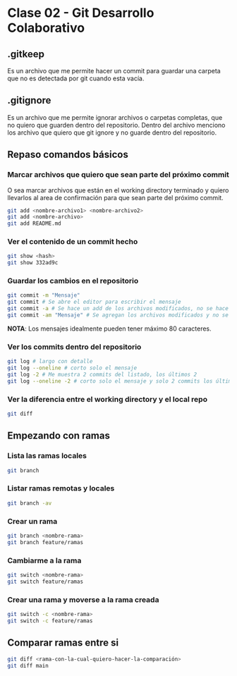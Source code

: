 # Clase 02 - Git Desarrollo Colaborativo

## .gitkeep
Es un archivo que me permite hacer un commit para guardar una carpeta que no es detectada por git cuando esta vacía.

## .gitignore
Es un archivo que me permite ignorar archivos o carpetas completas, que no quiero que guarden dentro del repositorio. Dentro del archivo menciono los archivo que quiero que git ignore y no guarde dentro del repositorio.

## Repaso comandos básicos

### Marcar archivos que quiero que sean parte del próximo commit
O sea marcar archivos que están en el working directory terminado y quiero llevarlos al area de confirmación para que sean parte del próximo commit.

```sh
git add <nombre-archivo1> <nombre-archivo2>
git add <nombre-archivo>
git add README.md
```

### Ver el contenido de un commit hecho

```sh
git show <hash>
git show 332ad9c
```

### Guardar los cambios en el repositorio

```sh
git commit -m "Mensaje"
git commit # Se abre el editor para escribir el mensaje
git commit -a # Se hace un add de los archivos modificados, no se hace un add de los archivos untracked y se abre el editor para escribir el mensaje
git commit -am "Mensaje" # Se agregan los archivos modificados y no se abre el editor para escribir el mensaje
```

**NOTA**: Los mensajes idealmente pueden tener máximo 80 caracteres.

### Ver los commits dentro del repositorio

```sh
git log # largo con detalle
git log --oneline # corto solo el mensaje
git log -2 # Me muestra 2 commits del listado, los últimos 2
git log --oneline -2 # corto solo el mensaje y solo 2 commits los últimos
```

### Ver la diferencia entre el working directory y el local repo

```sh
git diff
```

## Empezando con ramas


### Lista las ramas locales

```sh
git branch 
```

### Listar ramas remotas y locales

```sh
git branch -av
```

### Crear un rama

```sh
git branch <nombre-rama>
git branch feature/ramas
```

### Cambiarme a la rama

```sh
git switch <nombre-rama>
git switch feature/ramas
```

### Crear una rama y moverse a la rama creada

```sh
git switch -c <nombre-rama>
git switch -c feature/ramas
```

## Comparar ramas entre si

```sh
git diff <rama-con-la-cual-quiero-hacer-la-comparación>
git diff main
```
